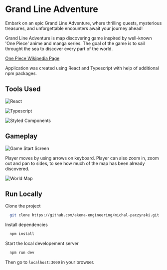 # Grand Line Adventure

Embark on an epic Grand Line Adventure, where thrilling quests, mysterious treasures, and unforgettable encounters await your journey ahead!

Grand Line Adventure is map discovering game inspired by well-known 'One Piece' anime and manga series. The goal of the game is to sail throught the sea to discover every part of the world.

[One Piece Wikipedia Page](https://en.wikipedia.org/wiki/One_Piece)

Application was created using React and Typescript with help of additional npm packages.

## Tools Used

![React](https://img.shields.io/badge/React-20232A?style=for-the-badge&logo=react&logoColor=61DAFB)

![Typescript](https://img.shields.io/badge/TypeScript-007ACC?style=for-the-badge&logo=typescript&logoColor=white)

![Styled Components](https://img.shields.io/badge/styled--components-DB7093?style=for-the-badge&logo=styled-components&logoColor=white)

## Gameplay

![Game Start Screen](https://raw.githubusercontent.com/akena-engineering/michal-paczynski/main/public/game-start-screen.png?raw=true)

Player moves by using arrows on keyboard. Player can also zoom in, zoom out and pan to sides, to see how much of the map has been already discovered.

![World Map](https://github.com/akena-engineering/michal-paczynski/blob/main/src/assets/world-map.jpeg?raw=true)

## Run Locally

Clone the project

```bash
  git clone https://github.com/akena-engineering/michal-paczynski.git
```

Install dependencies

```bash
  npm install
```

Start the local developement server

```bash
  npm run dev
```

Then go to `localhost:3000` in your browser.
